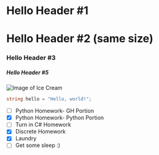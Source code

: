 # Hello Header #1
# Hello Header #2 (same size)
### Hello Header #3
##### Hello Header #5

![Image of Ice Cream](https://sp.yimg.com/ib/th?id=OIP.A_dZzqkXuVZM7Scw002skgHaHa&pid=Api&w=148&h=148&c=7&rs=1)

``` csharp
string hello = "Hello, world!";
```
- [ ] Python Homework- GH Portion
- [X] Python Homework- Python Portion
- [ ] Turn in C# Homework
- [X] Discrete Homework
- [X] Laundry
- [ ] Get some sleep :)
